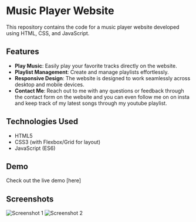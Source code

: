 # Music Player Website

This repository contains the code for a music player website developed using HTML, CSS, and JavaScript.

## Features

- **Play Music**: Easily play your favorite tracks directly on the website.
- **Playlist Management**: Create and manage playlists effortlessly.
- **Responsive Design**: The website is designed to work seamlessly across desktop and mobile devices.
- **Contact Me**: Reach out to me with any questions or feedback through the contact form on the website and you can even follow me on on insta and keep track of my latest songs through my youtube playlist.

## Technologies Used

- HTML5
- CSS3 (with Flexbox/Grid for layout)
- JavaScript (ES6)

## Demo

Check out the live demo [here]
## Screenshots

![Screenshot 1](/screenshots/screenshot1.png)
![Screenshot 2](/screenshots/screenshot2.png)
